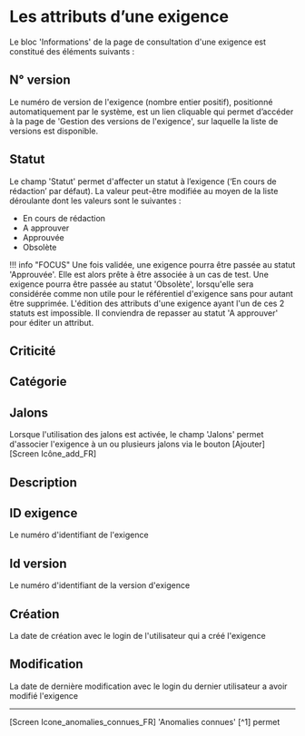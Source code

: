 # Les attributs d’une exigence

Le bloc 'Informations' de la page de consultation d'une exigence est constitué des éléments suivants :

## N° version
Le numéro de version de l'exigence (nombre entier positif), positionné automatiquement par le système, est un lien cliquable qui permet d’accéder à la page de 'Gestion des versions de l'exigence', sur laquelle la liste de versions est disponible.

##  Statut
Le champ 'Statut' permet d'affecter un statut à l’exigence (‘En cours de rédaction’ par défaut). La valeur peut-être modifiée au moyen de la liste déroulante dont les valeurs sont le suivantes :

 - En cours de rédaction
 - A approuver
 - Approuvée
 - Obsolète

!!! info "FOCUS"
Une fois validée, une exigence pourra être passée au statut 'Approuvée'. Elle est alors prête à être associée à un cas de test. 
Une exigence pourra être passée au statut 'Obsolète', lorsqu'elle sera considérée comme non utile pour le référentiel d'exigence sans pour autant être supprimée.
L'édition des attributs d'une exigence ayant l'un de ces 2 statuts est impossible. Il conviendra de repasser au statut 'A approuver' pour éditer un attribut.

##  Criticité

##  Catégorie

## Jalons
Lorsque l'utilisation des jalons est activée, le champ 'Jalons' permet d'associer l'exigence à un ou plusieurs jalons via le bouton [Ajouter] [Screen Icône_add_FR] 

##  Description

## ID exigence
Le numéro d'identifiant de l'exigence


## Id version
Le numéro d'identifiant de la version d'exigence

## Création
La date de création avec le login de l'utilisateur qui a créé l'exigence

## Modification
La date de dernière modification avec le login du dernier utilisateur a avoir modifié l'exigence

------
[Screen Icone_anomalies_connues_FR] 
'Anomalies connues' [^1] permet



<!--stackedit_data:
eyJoaXN0b3J5IjpbLTk5NDQyNDg3LDg1NTMyMDIwNCwtODQwOD
M4Nzk3LC0xMjcyOTIzMjcxLC0xMDM5MTI2MzQsMTM0MDcxOTAy
LC05MTk1NTIyMzJdfQ==
-->